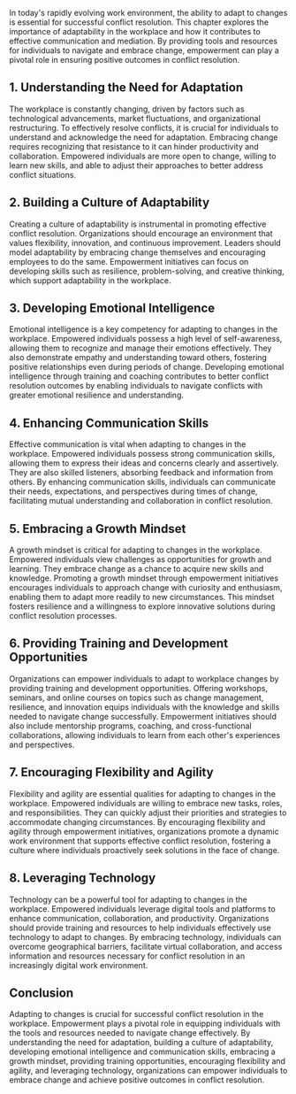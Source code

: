 
In today's rapidly evolving work environment, the ability to adapt to changes is essential for successful conflict resolution. This chapter explores the importance of adaptability in the workplace and how it contributes to effective communication and mediation. By providing tools and resources for individuals to navigate and embrace change, empowerment can play a pivotal role in ensuring positive outcomes in conflict resolution.

## 1\. Understanding the Need for Adaptation

The workplace is constantly changing, driven by factors such as technological advancements, market fluctuations, and organizational restructuring. To effectively resolve conflicts, it is crucial for individuals to understand and acknowledge the need for adaptation. Embracing change requires recognizing that resistance to it can hinder productivity and collaboration. Empowered individuals are more open to change, willing to learn new skills, and able to adjust their approaches to better address conflict situations.

## 2\. Building a Culture of Adaptability

Creating a culture of adaptability is instrumental in promoting effective conflict resolution. Organizations should encourage an environment that values flexibility, innovation, and continuous improvement. Leaders should model adaptability by embracing change themselves and encouraging employees to do the same. Empowerment initiatives can focus on developing skills such as resilience, problem-solving, and creative thinking, which support adaptability in the workplace.

## 3\. Developing Emotional Intelligence

Emotional intelligence is a key competency for adapting to changes in the workplace. Empowered individuals possess a high level of self-awareness, allowing them to recognize and manage their emotions effectively. They also demonstrate empathy and understanding toward others, fostering positive relationships even during periods of change. Developing emotional intelligence through training and coaching contributes to better conflict resolution outcomes by enabling individuals to navigate conflicts with greater emotional resilience and understanding.

## 4\. Enhancing Communication Skills

Effective communication is vital when adapting to changes in the workplace. Empowered individuals possess strong communication skills, allowing them to express their ideas and concerns clearly and assertively. They are also skilled listeners, absorbing feedback and information from others. By enhancing communication skills, individuals can communicate their needs, expectations, and perspectives during times of change, facilitating mutual understanding and collaboration in conflict resolution.

## 5\. Embracing a Growth Mindset

A growth mindset is critical for adapting to changes in the workplace. Empowered individuals view challenges as opportunities for growth and learning. They embrace change as a chance to acquire new skills and knowledge. Promoting a growth mindset through empowerment initiatives encourages individuals to approach change with curiosity and enthusiasm, enabling them to adapt more readily to new circumstances. This mindset fosters resilience and a willingness to explore innovative solutions during conflict resolution processes.

## 6\. Providing Training and Development Opportunities

Organizations can empower individuals to adapt to workplace changes by providing training and development opportunities. Offering workshops, seminars, and online courses on topics such as change management, resilience, and innovation equips individuals with the knowledge and skills needed to navigate change successfully. Empowerment initiatives should also include mentorship programs, coaching, and cross-functional collaborations, allowing individuals to learn from each other's experiences and perspectives.

## 7\. Encouraging Flexibility and Agility

Flexibility and agility are essential qualities for adapting to changes in the workplace. Empowered individuals are willing to embrace new tasks, roles, and responsibilities. They can quickly adjust their priorities and strategies to accommodate changing circumstances. By encouraging flexibility and agility through empowerment initiatives, organizations promote a dynamic work environment that supports effective conflict resolution, fostering a culture where individuals proactively seek solutions in the face of change.

## 8\. Leveraging Technology

Technology can be a powerful tool for adapting to changes in the workplace. Empowered individuals leverage digital tools and platforms to enhance communication, collaboration, and productivity. Organizations should provide training and resources to help individuals effectively use technology to adapt to changes. By embracing technology, individuals can overcome geographical barriers, facilitate virtual collaboration, and access information and resources necessary for conflict resolution in an increasingly digital work environment.

## Conclusion

Adapting to changes is crucial for successful conflict resolution in the workplace. Empowerment plays a pivotal role in equipping individuals with the tools and resources needed to navigate change effectively. By understanding the need for adaptation, building a culture of adaptability, developing emotional intelligence and communication skills, embracing a growth mindset, providing training opportunities, encouraging flexibility and agility, and leveraging technology, organizations can empower individuals to embrace change and achieve positive outcomes in conflict resolution.

